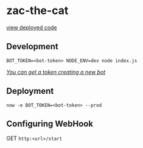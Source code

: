 # zac-the-cat 

[view deployed code](https://zeit.co/eptaccio/zacthecat/639wjw5rh/source)

## Development
`BOT_TOKEN=<bot-token> NODE_ENV=dev node index.js`

_[You can get a token creating a new bot](https://core.telegram.org/bots#3-how-do-i-create-a-bot)_

## Deployment
`now -e BOT_TOKEN=<bot-token> --prod`

## Configuring WebHook
GET `http:<url>/start`
